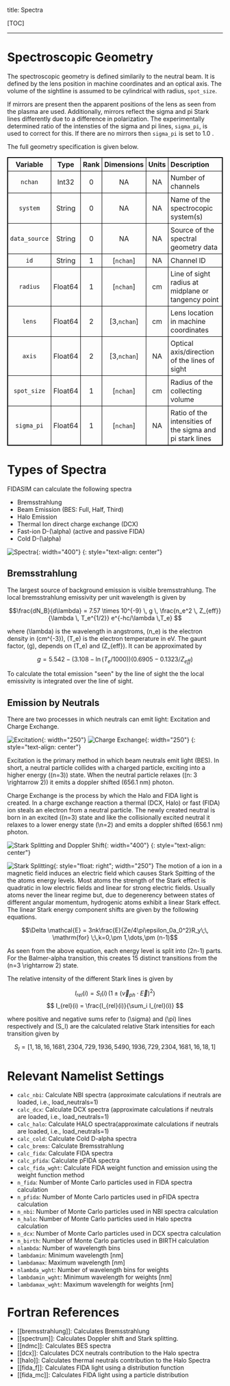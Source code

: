 title: Spectra

<style>
table {
width: 100%;
}
table,th,td {
border: 1px solid black;
border-collapse: collapse;
}
th, td {
padding: 5px;
}
th {
text-align: center;
}
</style>

[TOC]

---

# Spectroscopic Geometry
The spectroscopic geometry is defined similarily to the neutral beam.
It is defined by the lens position in machine coordinates and an optical axis.
The volume of the sightline is assumed to be cylindrical with radius, `spot_size`.

If mirrors are present then the apparent positions of the lens as seen from the plasma are used.
Additionally, mirrors reflect the sigma and pi Stark lines differently due to a difference in polarization.
The experimentally determined ratio of the intensties of the sigma and pi lines, `sigma_pi`, is used to correct for this.
If there are no mirrors then `sigma_pi` is set to 1.0 .

The full geometry specification is given below.

|       Variable      |   Type  | Rank |  Dimensions  | Units |           Description           |
|:-------------------:|:-------:|:----:|:------------:|:-----:|:--------------------------------| 
| `nchan`             | Int32   | 0    | NA           | NA    | Number of channels              |
| `system`            | String  | 0    | NA           | NA    | Name of the spectrocopic system(s) |
| `data_source`       | String  | 0    | NA           | NA    | Source of the spectral geometry data |
| `id`                | String  | 1    | [`nchan`]    | NA    | Channel ID                      |
| `radius`            | Float64 | 1    | [`nchan`]    | cm    | Line of sight radius at midplane or tangency point |
| `lens`              | Float64 | 2    | [3,`nchan`]  | cm    | Lens location in machine coordinates |
| `axis`              | Float64 | 2    | [3,`nchan`]  | NA    | Optical axis/direction of the lines of sight |
| `spot_size`         | Float64 | 1    | [`nchan`]    | cm    | Radius of the collecting volume |
| `sigma_pi`          | Float64 | 1    | [`nchan`]    | NA    | Ratio of the intensities of the sigma and pi stark lines |

# Types of Spectra
FIDASIM can calculate the following spectra

* Bremsstrahlung
* Beam Emission (BES: Full, Half, Third)
* Halo Emission
* Thermal Ion direct charge exchange (DCX)
* Fast-ion D-\(\alpha\) (active and passive FIDA)
* Cold D-\(\alpha\)

![Spectra](|media|/fidasim_spectra.png){: width="400"}
{: style="text-align: center"}

## Bremsstrahlung
The largest source of background emission is visible bremsstrahlung. The local bremsstrahlung emissivity per unit wavelength is given by 

$$\frac{dN_B}{d\lambda} = 7.57 \times 10^{-9} \,  g \,  \frac{n_e^2 \, Z_{eff}}{\lambda \, T_e^{1/2}} e^{-hc/\lambda \,T_e} $$

where \(\lambda\) is the wavelength in angstroms, \(n_e\) is the electron density in \(cm^{-3}\), \(T_e\) is the electron temperature in eV.
The gaunt factor, \(g\), depends on \(T_e\) and \(Z_{eff}\). It can be approximated by

$$ g = 5.542 - (3.108 - \ln(T_e/1000))(0.6905 - 0.1323/Z_{eff}) $$

To calculate the total emission "seen" by the line of sight the the local emissivity is integrated over the line of sight.

## Emission by Neutrals
There are two processes in which neutrals can emit light: Excitation and Charge Exchange.

![Excitation](|media|/beam_emission.png){: width="250"}
![Charge Exchange](|media|/fida_halo_emission.png){: width="250"}
{: style="text-align: center"}

Excitation is the primary method in which beam neutrals emit light (BES).
In short, a neutral particle collides with a charged particle, exciting into a higher energy (\(n=3\)) state.
When the neutral particle relaxes (\(n: 3 \rightarrow 2\)) it emits a doppler shifted (656.1 nm) photon.

Charge Exchange is the process by which the Halo and FIDA light is created.
In a charge exchange reaction a thermal (DCX, Halo) or fast (FIDA) ion steals an electron from a neutral particle.
The newly created neutral is born in an excited (\(n=3\) state and like the collisionally excited neutral it relaxes to a lower energy state (\n=2\) and emits a doppler shifted (656.1 nm) photon.

![Stark Splitting and Doppler Shift](|media|/stark_doppler.png){: width="400"}
{: style="text-align: center"}

![Stark Splitting](|media|/stark_splitting.png){: style="float: right"; width="250"}
The motion of a ion in a magnetic field induces an electric field which causes Stark Spitting of the the atoms energy levels.
Most atoms the strength of the Stark effect is quadratic in low electric fields and linear for strong electric fields. 
Usually atoms never the linear regime but, due to degenerency between states of different angular momentum, hydrogenic atoms exhibit a linear Stark effect.
The linear Stark energy component shifts are given by the following equations.

$$\Delta \mathcal{E} = 3nk\frac{E}{Ze/4\pi\epsilon_0a_0^2}R_y\;\, \mathrm{for} \;\,k=0,\pm 1,\dots,\pm (n-1)$$

As seen from the above equation, each energy level is split into \(2n-1\) parts.
For the Balmer-alpha transition, this creates 15 distinct transitions from the \(n=3 \rightarrow 2\) state. 

The relative intensity of the different Stark lines is given by

$$ I_{rel}(i) = S_I(i)\,(1 \pm (\vec{v}_{ph} \cdot \vec{E})^2) $$
$$ I_{rel}(i) = \frac{I_{rel}(i)}{\sum_i I_{rel}(i)} $$

where positive and negative sums refer to \(\sigma\) and \(\pi\) lines respectively and \(S_I\) are the calculated relative Stark intensities for each transition given by

$$S_I = [1, 18, 16, 1681, 2304, 729, 1936, 5490, 1936, 729, 2304, 1681, 16, 18, 1] $$

# Relevant Namelist Settings
* `calc_nbi`: Calculate NBI spectra (approximate calculations if neutrals are loaded, i.e., load_neutrals=1)
* `calc_dcx`: Calculate DCX spectra (approximate calculations if neutrals are loaded, i.e., load_neutrals=1)
* `calc_halo`: Calculate HALO spectra(approximate calculations if neutrals are loaded, i.e., load_neutrals=1) 
* `calc_cold`: Calculate Cold D-alpha spectra
* `calc_brems`: Calculate Bremsstrahlung
* `calc_fida`: Calculate FIDA spectra
* `calc_pfida`: Calculate pFIDA spectra
* `calc_fida_wght`: Calculate FIDA weight function and emission using the weight function method
* `n_fida`: Number of Monte Carlo particles used in FIDA spectra calculation
* `n_pfida`: Number of Monte Carlo particles used in pFIDA spectra calculation
* `n_nbi`: Number of Monte Carlo particles used in NBI spectra calculation
* `n_halo`: Number of Monte Carlo particles used in Halo spectra calculation
* `n_dcx`: Number of Monte Carlo particles used in DCX spectra calculation
* `n_birth`: Number of Monte Carlo particles used in BIRTH calculation
* `nlambda`: Number of wavelength bins
* `lambdamin`: Minimum wavelength [nm]
* `lambdamax`: Maximum wavelength [nm]
* `nlambda_wght`: Number of wavelength bins for weights
* `lambdamin_wght`: Minimum wavelength for weights [nm]
* `lambdamax_wght`: Maximum wavelength for weights [nm]

# Fortran References
* [[bremsstrahlung]]: Calculates Bremsstrahlung
* [[spectrum]]: Calculates Doppler shift and Stark splitting.
* [[ndmc]]: Calculates BES spectra
* [[dcx]]: Calculates DCX neutrals contribution to the Halo spectra
* [[halo]]: Calculates thermal neutrals contribution to the Halo Spectra
* [[fida_f]]: Calculates FIDA light using a distribution function
* [[fida_mc]]: Calculates FIDA light using a particle distribution

